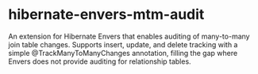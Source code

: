 # hibernate-envers-mtm-audit
An extension for Hibernate Envers that enables auditing of many-to-many join table changes. Supports insert, update, and delete tracking with a simple @TrackManyToManyChanges annotation, filling the gap where Envers does not provide auditing for relationship tables.
